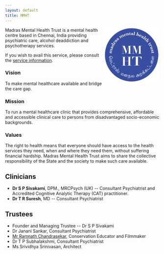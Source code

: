 ```yaml
---
layout: default
title: MMHT
---
```


<img src="public/mmht-logo.png" alt="mmht-logo" style="max-width: 40%; width: 180px; float: right; padding=0px"/>
Madras Mental Health Trust is a mental health centre based in Chennai, India
providing psychiatric care, alcohol deaddiction and psychotherapy services. 

If you wish to avail this service, please consult the [service
information](service.html).

### Vision 

To make mental healthcare available and bridge the care gap.

### Mission 

To run a mental healthcare clinic that provides comprehensive, affordable and
accessible clinical care to persons from disadvantaged socio-economic
backgrounds. 

### Values 

The right to health means that everyone should have access to the health
services they need, when and where they need them, without suffering financial
hardship. Madras Mental Health Trust aims to share the collective responsibility
of the State and the society to make such care available.

## Clinicians

* **Dr S P Sivakami**, DPM., MRCPsych (UK) -- Consultant Psychiatrist and Accredited
  Cognitive Analytic Therapy (CAT) practitioner.
* **Dr T R Suresh**, MD -- Consultant Psychiatrist

## Trustees

* Founder and Managing Trustee -- Dr S P Sivakami
* Dr Janani Sankar, Consultant Psychiatrist
* [Mr Ramnath Chandrasekar](https://www.ramnathshekar.com/), Conservation Educator and Filmmaker
* Dr T P Subhalakshmi, Consultant Psychiatrist
* Ms Srividhya Srinivasan, Architect
